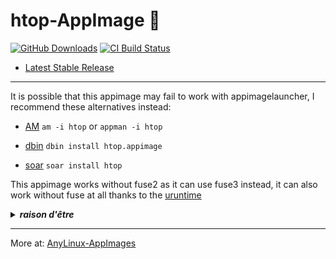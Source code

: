 # htop-AppImage 🐧

[![GitHub Downloads](https://img.shields.io/github/downloads/pkgforge-dev/htop-AppImage/total?logo=github&label=GitHub%20Downloads)](https://github.com/pkgforge-dev/htop-AppImage/releases/latest)
[![CI Build Status](https://github.com//pkgforge-dev/htop-AppImage/actions/workflows/blank.yml/badge.svg)](https://github.com/pkgforge-dev/htop-AppImage/releases/latest)

* [Latest Stable Release](https://github.com/pkgforge-dev/htop-AppImage/releases/latest)

---

It is possible that this appimage may fail to work with appimagelauncher, I recommend these alternatives instead: 

* [AM](https://github.com/ivan-hc/AM) `am -i htop` or `appman -i htop`

* [dbin](https://github.com/xplshn/dbin) `dbin install htop.appimage`

* [soar](https://github.com/pkgforge/soar) `soar install htop`

This appimage works without fuse2 as it can use fuse3 instead, it can also work without fuse at all thanks to the [uruntime](https://github.com/VHSgunzo/uruntime)

<details>
  <summary><b><i>raison d'être</i></b></summary>
    <img src="https://github.com/user-attachments/assets/d40067a6-37d2-4784-927c-2c7f7cc6104b" alt="Inspiration Image">
  </a>
</details>

---

More at: [AnyLinux-AppImages](https://pkgforge-dev.github.io/Anylinux-AppImages/) 
